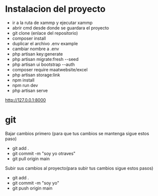 # Instalacion del proyecto

-   ir a la ruta de xammp y ejecutar xammp
-   abrir cmd desde donde se guardara el proyecto
-   git clone (enlace del repositorio)
-   composer install
-   duplicar el archivo .env example
-   cambiar nombre a .env
-   php artisan key:generate
-   php artisan migrate:fresh --seed
-   php artisan ui bootstrap --auth
-   composer require maatwebsite/excel
-   php artisan storage:link
-   npm install
-   npm run dev
-   php artisan serve

http://127.0.0.1:8000

# git

Bajar cambios primero (para que tus cambios se mantenga sigue estos paso)

-   git add .
-   git commit -m "soy yo otraves"
-   git pull origin main

Subir sus cambios al proyecto(para subir tus cambios sigue estos pasos)

-   git add .
-   git commit -m "soy yo"
-   git push origin main
